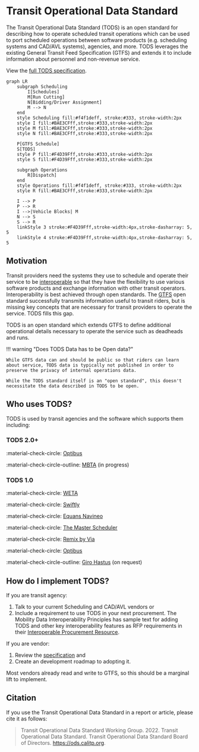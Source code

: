 # Transit Operational Data Standard

The Transit Operational Data Standard (TODS) is an open standard for describing how to operate scheduled transit operations which can be used to port scheduled operations between software products (e.g. scheduling systems and CAD/AVL systems), agencies, and more. TODS leverages the existing General Transit Feed Specification (GTFS) and extends it to include information about personnel and non-revenue service.

View the [full TODS specification](./spec/index.md).

```mermaid
graph LR
    subgraph Scheduling
        I[Schedules]
        M[Run Cutting]
        N[Bidding/Driver Assignment]
        M --> N
    end
    style Scheduling fill:#f4f1deff, stroke:#333, stroke-width:2px
    style I fill:#BAE3CFff,stroke:#333,stroke-width:2px
    style M fill:#BAE3CFff,stroke:#333,stroke-width:2px
    style N fill:#BAE3CFff,stroke:#333,stroke-width:2px

    P[GTFS Schedule]
    S[TODS]
    style P fill:#F4D39Fff,stroke:#333,stroke-width:2px
    style S fill:#F4D39Fff,stroke:#333,stroke-width:2px

    subgraph Operations
        R[Dispatch]
    end
    style Operations fill:#f4f1deff, stroke:#333, stroke-width:2px
    style R fill:#BAE3CFff,stroke:#333,stroke-width:2px

    I --> P
    P --> R
    I -->|Vehicle Blocks| M
    N --> S
    S --> R
    linkStyle 3 stroke:#F4D39Fff,stroke-width:4px,stroke-dasharray: 5, 5
    linkStyle 4 stroke:#F4D39Fff,stroke-width:4px,stroke-dasharray: 5, 5

```

## Motivation

Transit providers need the systems they use to schedule and operate their service to be [interoperable](https://www.interoperablemobility.org/) so that they have the flexibility to use various software products and exchange information with other transit operators. Interoperability is best achieved through open standards. The [GTFS](https://gtfs.org) open standard successfully transmits information useful to transit riders, but is missing key concepts that are necessary for transit providers to operate the service. TODS fills this gap.

TODS is an open standard which extends GTFS to define additional operational details necessary to operate the service such as deadheads and runs.  

!!! warning "Does TODS Data has to be Open data?"

    While GTFS data can and should be public so that riders can learn about service, TODS data is typically not published in order to preserve the privacy of internal operations data.

    While the TODS standard itself is an "open standard", this doesn't necessitate the data described in TODS to be open.

## Who uses TODS?

TODS is used by transit agencies and the software which supports them including:

### TODS 2.0+

:material-check-circle: [Optibus](https://optibus.com/)

:material-check-circle-outline: [MBTA](http://mbta.com) (in progress)

### TODS 1.0

:material-check-circle: [WETA](https://weta.sanfranciscobayferry.com/)

:material-check-circle: [Swiftly](https://www.goswift.ly/)

:material-check-circle: [Equans Navineo](https://navineo.co/about-navineo/)

:material-check-circle: [The Master Scheduler](https://themasterscheduler.com/)

:material-check-circle: [Remix by Via](https://www.remix.com/)

:material-check-circle: [Optibus](https://optibus.com/)

:material-check-circle-outline: [Giro Hastus](https://www.giro.ca/) (on request)

## How do I implement TODS?

If you are transit agency:

1. Talk to your current Scheduling and CAD/AVL vendors or
2. Include a requirement to use TODS in your next procurement.  The Mobility Data Interoperability Principles has sample text for adding TODS and other key interoperability features as RFP requirements in their [Interoperable Procurement Resource](https://www.interoperablemobility.org/procurement/).

If you are vendor:

1. Review the [specification](./spec/index.md) and
2. Create an development roadmap to adopting it.

Most vendors already read and write to GTFS, so this should be a marginal lift to implement.

## Citation

If you use the Transit Operational Data Standard in a report or article, please cite it as follows:

> Transit Operational Data Standard Working Group. 2022. Transit Operational Data Standard. Transit Operational Data Standard Board of Directors. https://ods.calitp.org.
